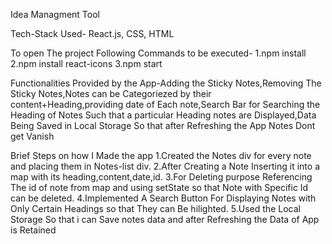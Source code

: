 Idea Managment Tool

Tech-Stack Used-
React.js,
CSS,
HTML

To open The project Following Commands to be executed-
1.npm install
2.npm install react-icons
3.npm start

Functionalities Provided by the App-Adding the Sticky Notes,Removing The Sticky Notes,Notes can be Categoriezed by their content+Heading,providing date of Each note,Search Bar for Searching the Heading of Notes Such that a particular Heading notes are Displayed,Data Being Saved in Local Storage So that after Refreshing the App Notes Dont get Vanish

Brief Steps on how I Made the app
1.Created the Notes div for every note and placing them in Notes-list div.
2.After Creating a Note Inserting it into a map with its heading,content,date,id. 
3.For Deleting purpose Referencing The id of note from map and using setState so that Note with Specific Id can be deleted.
4.Implemented A Search Button For Displaying Notes with Only Certain Headings so that They can Be hilighted.
5.Used the Local Storage So that i can Save notes data and after Refreshing the Data of App is Retained



